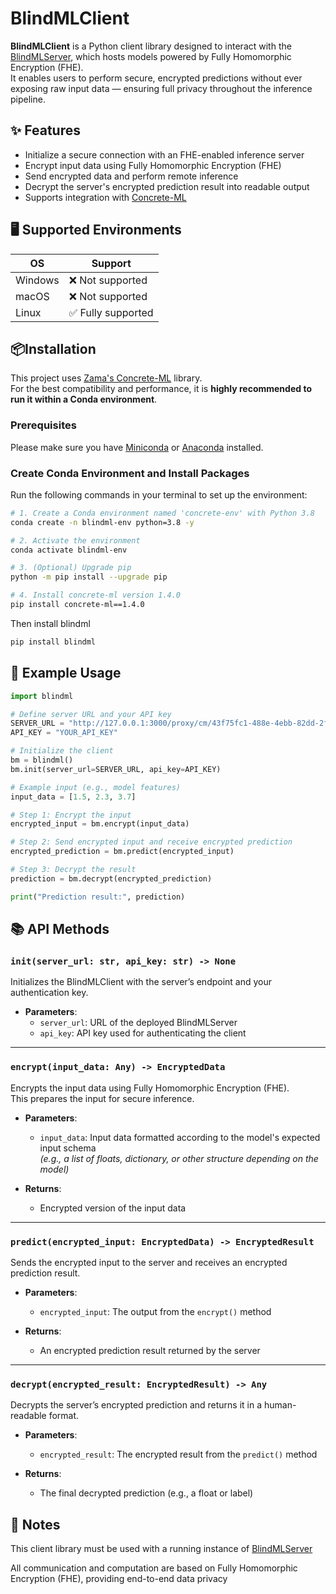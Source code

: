 # BlindMLClient

**BlindMLClient** is a Python client library designed to interact with the [BlindMLServer](https://github.com/blindml-ai/blindml-server), which hosts models powered by Fully Homomorphic Encryption (FHE).   
It enables users to perform secure, encrypted predictions without ever exposing raw input data — ensuring full privacy throughout the inference pipeline.



## ✨ Features

- Initialize a secure connection with an FHE-enabled inference server
- Encrypt input data using Fully Homomorphic Encryption (FHE)
- Send encrypted data and perform remote inference
- Decrypt the server's encrypted prediction result into readable output
- Supports integration with [Concrete-ML](https://docs.zama.ai/concrete-ml/)

## 🖥️ Supported Environments

| OS        | Support |
|-----------|---------|
| Windows   | ❌ Not supported |
| macOS     | ❌ Not supported |
| Linux     | ✅ Fully supported |


## 📦Installation

This project uses [Zama's Concrete-ML](https://github.com/zama-ai/concrete-ml) library.  
For the best compatibility and performance, it is **highly recommended to run it within a Conda environment**.

### Prerequisites

Please make sure you have [Miniconda](https://docs.conda.io/en/latest/miniconda.html) or [Anaconda](https://www.anaconda.com/) installed.

### Create Conda Environment and Install Packages

Run the following commands in your terminal to set up the environment:

```bash
# 1. Create a Conda environment named 'concrete-env' with Python 3.8
conda create -n blindml-env python=3.8 -y

# 2. Activate the environment
conda activate blindml-env

# 3. (Optional) Upgrade pip
python -m pip install --upgrade pip

# 4. Install concrete-ml version 1.4.0
pip install concrete-ml==1.4.0
```
Then install blindml
```bash
pip install blindml
```

## 🚀 Example Usage
```python
import blindml

# Define server URL and your API key
SERVER_URL = "http://127.0.0.1:3000/proxy/cm/43f75fc1-488e-4ebb-82dd-2f59ee80f3ce"
API_KEY = "YOUR_API_KEY"

# Initialize the client
bm = blindml()
bm.init(server_url=SERVER_URL, api_key=API_KEY)

# Example input (e.g., model features)
input_data = [1.5, 2.3, 3.7]

# Step 1: Encrypt the input
encrypted_input = bm.encrypt(input_data)

# Step 2: Send encrypted input and receive encrypted prediction
encrypted_prediction = bm.predict(encrypted_input)

# Step 3: Decrypt the result
prediction = bm.decrypt(encrypted_prediction)

print("Prediction result:", prediction)
```

## 📚 API Methods

### `init(server_url: str, api_key: str) -> None`
Initializes the BlindMLClient with the server’s endpoint and your authentication key.

- **Parameters**:  
  - `server_url`: URL of the deployed BlindMLServer  
  - `api_key`: API key used for authenticating the client

---

### `encrypt(input_data: Any) -> EncryptedData`
Encrypts the input data using Fully Homomorphic Encryption (FHE).  
This prepares the input for secure inference.

- **Parameters**:  
  - `input_data`: Input data formatted according to the model's expected input schema  
    *(e.g., a list of floats, dictionary, or other structure depending on the model)*

- **Returns**:  
  - Encrypted version of the input data

---

### `predict(encrypted_input: EncryptedData) -> EncryptedResult`
Sends the encrypted input to the server and receives an encrypted prediction result.

- **Parameters**:  
  - `encrypted_input`: The output from the `encrypt()` method

- **Returns**:  
  - An encrypted prediction result returned by the server

---

### `decrypt(encrypted_result: EncryptedResult) -> Any`
Decrypts the server’s encrypted prediction and returns it in a human-readable format.

- **Parameters**:  
  - `encrypted_result`: The encrypted result from the `predict()` method

- **Returns**:  
  - The final decrypted prediction (e.g., a float or label)


## 📌 Notes
This client library must be used with a running instance of [BlindMLServer](https://github.com/blindml-ai/blindml-server)

All communication and computation are based on Fully Homomorphic Encryption (FHE), providing end-to-end data privacy














